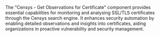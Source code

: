 The "Censys - Get Observations for Certificate" component provides essential capabilities for monitoring and analysing SSL/TLS certificates through the Censys search engine. It enhances security automation by enabling detailed observations and insights into certificates, aiding organizations in proactive vulnerability and security management.

